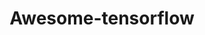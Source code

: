 ---
title: Awesome-tensorflow
tags: [Tensorflow]
style: fill
color: warning
description: A curated list of awesome TensorFlow experiments, libraries, and projects. Inspired by awesome-machine-learning.
external_url: https://github.com/jtoy/awesome-tensorflow#tutorials
---